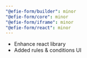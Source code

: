 ```yaml
---
"@efie-form/builder": minor
"@efie-form/core": minor
"@efie-form/iframe": minor
"@efie-form/react": minor
---
```


- Enhance react library
- Added rules & conditions UI
